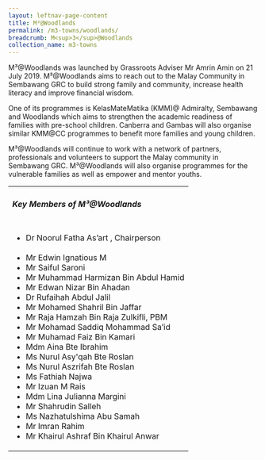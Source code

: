 ```yaml
---
layout: leftnav-page-content
title: M³@Woodlands
permalink: /m3-towns/woodlands/
breadcrumb: M<sup>3</sup>@Woodlands
collection_name: m3-towns
---
```


M³@Woodlands was launched by Grassroots Adviser Mr Amrin Amin on 21 July 2019. M³@Woodlands aims to reach out to the Malay Community in Sembawang GRC to build strong family and community, increase health literacy and improve financial wisdom.

One of its programmes is KelasMateMatika (KMM)@ Admiralty, Sembawang and Woodlands which aims to strengthen the academic readiness of families with pre-school children. Canberra and Gambas will also organise similar KMM@CC programmes to benefit more families and young children.

M³@Woodlands will continue to work with a network of partners, professionals and volunteers to support the Malay community in Sembawang GRC.  M³@Woodlands will also organise programmes for the vulnerable families as well as empower and mentor youths.

<table class="table-h">
  <tr>
  <td><h5>Key Members of M³@Woodlands</h5></td>
  </tr>
  <tr>
  <td>
    <ul>
      <li> Dr Noorul Fatha As’art , Chairperson</li><br>
      <li>Mr Edwin Ignatious M</li>
<li>Mr Saiful Saroni</li>
<li>Mr Muhammad Harmizan Bin Abdul Hamid</li>
<li>Mr Edwan Nizar Bin Ahadan</li>
<li>Dr Rufaihah Abdul Jalil</li>
<li>Mr Mohamed Shahril Bin Jaffar</li>
<li>Mr Raja Hamzah Bin Raja Zulkifli, PBM</li>
<li>Mr Mohamad Saddiq Mohammad Sa’id</li>
<li>Mr Muhamad Faiz Bin Kamari</li>
<li>Mdm Aina Bte Ibrahim</li>
<li>Ms Nurul Asy'qah Bte Roslan</li>
<li>Ms Nurul Aszrifah Bte Roslan</li>
<li>Ms Fathiah Najwa</li>
<li>Mr Izuan M Rais</li>
<li>Mdm Lina Julianna Margini</li>
<li>Mr Shahrudin Salleh</li>
<li>Ms Nazhatulshima Abu Samah</li>
<li>Mr Imran Rahim</li>
<li>Mr Khairul Ashraf Bin Khairul Anwar</li>


    
 </ul>
    </td>
     </tr>
  </table>
